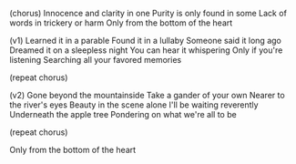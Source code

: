 (chorus)
Innocence and clarity in one
Purity is only found in some
Lack of words in trickery or harm
Only from the bottom of the heart

(v1)
Learned it in a parable
Found it in a lullaby
Someone said it long ago
Dreamed it on a sleepless night
You can hear it whispering
Only if you're listening
Searching all your favored memories

(repeat chorus)

(v2)
Gone beyond the mountainside
Take a gander of your own
Nearer to the river's eyes
Beauty in the scene alone
I'll be waiting reverently
Underneath the apple tree
Pondering on what we're all to be

(repeat chorus)

Only from the bottom of the heart
